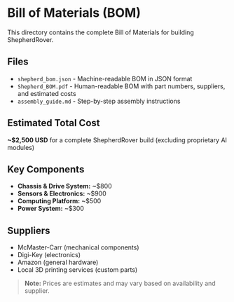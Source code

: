 # Bill of Materials (BOM)

This directory contains the complete Bill of Materials for building ShepherdRover.

## Files

- `shepherd_bom.json` - Machine-readable BOM in JSON format
- `Shepherd_BOM.pdf` - Human-readable BOM with part numbers, suppliers, and estimated costs
- `assembly_guide.md` - Step-by-step assembly instructions

## Estimated Total Cost

**~$2,500 USD** for a complete ShepherdRover build (excluding proprietary AI modules)

## Key Components

- **Chassis & Drive System:** ~$800
- **Sensors & Electronics:** ~$900  
- **Computing Platform:** ~$500
- **Power System:** ~$300

## Suppliers

- McMaster-Carr (mechanical components)
- Digi-Key (electronics)
- Amazon (general hardware)
- Local 3D printing services (custom parts)

> **Note:** Prices are estimates and may vary based on availability and supplier. 